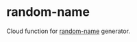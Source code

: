 # random-name

Cloud function for [random-name](https://www.npmjs.com/package/@scaleway/random-name) generator.